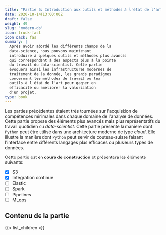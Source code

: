 ```yaml
---
title: "Partie 5: Introduction aux outils et méthodes à l'état de l'art"
date: 2020-10-14T13:00:00Z
draft: false
weight: 49
slug: "modern-ds"
icon: truck-fast
icon_pack: fas
summary: |
  Après avoir abordé les différents champs de la 
  data-science, nous pouvons maintenant
  introduire à quelques outils et méthodes plus avancés
  qui correspondent à des aspects plus à la pointe
  du travail du data-scientist. Cette partie 
  évoquera ainsi les infrastructures modernes de 
  traitement de la donnée, les grands paradigmes
  concernant les méthodes de travail ou les
  outils à l'état de l'art pour gagner en 
  efficacité ou améliorer la valorisation
  d'un projet.
type: book
---
```


Les parties précédentes étaient très tournées sur l'acquisition
de compétences minimales dans chaque domaine de l'analyse de données.
Cette partie propose des éléments plus avancés mais plus représentatifs
du travail quotidien du _data-scientist_. Cette partie 
présente la manière dont `Python` peut être utilisé dans une architecture
moderne de type _cloud_. Elle illustre la manière dont `Python` peut
servir de couteau-suisse faisant l'interface entre différents
langages plus efficaces ou plusieurs types de données. 

Cette partie est __en cours de construction__ et présentera les 
éléments suivants:

- [X] S3
- [X] Intégration continue
- [ ] Elastic
- [ ] Spark
- [ ] Pipelines
- [ ] MLops

## Contenu de la partie

{{< list_children >}}